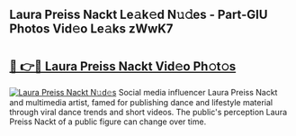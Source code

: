 ## Laura Preiss Nackt Le𝚊k𝚎d N𝚞𝚍es - Part-GIU Photos Vid𝚎o Le𝚊ks zWwK7

# <h2><a href="http://fbb1tf.evod.top/?m=Laura+Preiss+Nackt">🔗 👉🔴 Laura Preiss Nackt Vid𝚎o Ph𝚘t𝚘s</a></h2>

[![Laura Preiss Nackt N𝚞d𝚎s](https://i.imgur.com/8V9OHl7.gif)](http://fbb1tf.evod.top/?m=Laura+Preiss+Nackt)
Social media influencer Laura Preiss Nackt and multimedia artist, famed for publishing dance and lifestyle material through viral dance trends and short videos. The public's perception Laura Preiss Nackt of a public figure can change over time. 
